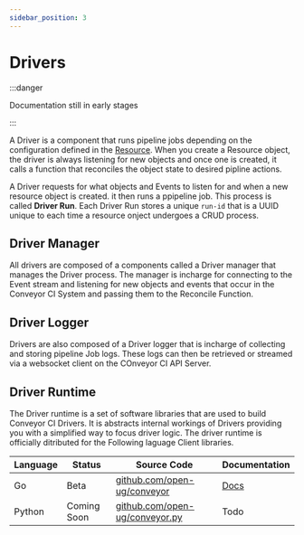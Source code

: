```yaml
---
sidebar_position: 3
---
```


# Drivers

:::danger

Documentation still in early stages

:::

A Driver is a component that runs pipeline jobs depending on the configuration defined in the [Resource](resources). When you create a Resource object, the driver is always listening for new objects and once one is created, it calls a function that reconciles the object state to desired pipline actions.

A Driver requests for what objects and Events to listen for and when a new resource object is created. it then runs a ppipeline job. This process is called **Driver Run**. Each Driver Run stores a unique `run-id` that is a UUID unique to each time a resource onject undergoes a CRUD process.

## Driver Manager

All drivers are composed of a components called a Driver manager that manages the Driver process. The manager is incharge for connecting to the Event stream and listening for new objects and events that occur in the Conveyor CI System and passing them to the Reconcile Function.

## Driver Logger

Drivers are also composed of a Driver logger that is incharge of collecting and storing pipeline Job logs. These logs can then be retrieved or streamed via a websocket client on the COnveyor CI API Server.

## Driver Runtime

The Driver runtime is a set of software libraries that are used to build Conveyor CI Drivers. It is abstracts internal workings of Drivers providing you with a simplified way to focus driver logic. The driver runtime is officially ditributed for the Following laguage Client libraries.

| Language | Status      | Source Code                                                              | Documentation                                                      |
| -------- | ----------- | ------------------------------------------------------------------------ | ------------------------------------------------------------------ |
| Go       | Beta        | [github.com/open-ug/conveyor](https://github.com/open-ug/conveyor)       | [Docs](https://pkg.go.dev/github.com/open-ug/conveyor@v0.1.14/pkg) |
| Python   | Coming Soon | [github.com/open-ug/conveyor.py](https://github.com/open-ug/conveyor.py) | Todo                                                               |